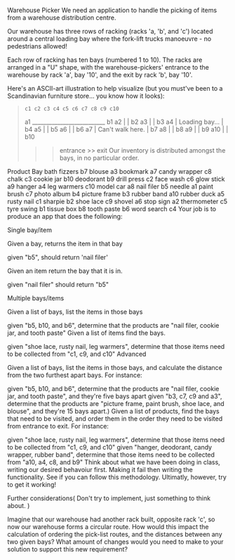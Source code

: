 Warehouse Picker
We need an application to handle the picking of items from a warehouse distribution centre.

Our warehouse has three rows of racking (racks 'a, 'b', and 'c') located around a central loading bay where the fork-lift trucks manoeuvre - no pedestrians allowed!

Each row of racking has ten bays (numbered 1 to 10). The racks are arranged in a "U" shape, with the warehouse-pickers' entrance to the warehouse by rack 'a', bay '10', and the exit by rack 'b', bay '10'.

Here's an ASCII-art illustration to help visualize (but you must've been to a Scandinavian furniture store... you know how it looks):

>     c1 c2 c3 c4 c5 c6 c7 c8 c9 c10
>
> a1    __________________________   b1
> a2   |                         |   b2
> a3   |                         |   b3
> a4   | Loading bay...          |   b4
> a5   |                         |   b5
> a6   |                         |   b6
> a7   | Can't walk here.        |   b7
> a8   |                         |   b8
> a9   |                         |   b9
> a10  |                         |   b10
>
> >> entrance                     >> exit
Our inventory is distributed amongst the bays, in no particular order.

Product Bay
bath fizzers  b7
blouse  a3
bookmark  a7
candy wrapper c8
chalk c3
cookie jar  b10
deodorant b9
drill press c2
face wash c6
glow stick  a9
hanger  a4
leg warmers c10
model car a8
nail filer  b5
needle  a1
paint brush c7
photo album b4
picture frame b3
rubber band a10
rubber duck a5
rusty nail  c1
sharpie b2
shoe lace c9
shovel  a6
stop sign a2
thermometer c5
tyre swing  b1
tissue box  b8
tooth paste b6
word search c4
Your job is to produce an app that does the following:

Single bay/item

Given a bay, returns the item in that bay

given "b5", should return 'nail filer'

Given an item return the bay that it is in.

given "nail filer" should return "b5"

Multiple bays/items

Given a list of bays, list the items in those bays

given "b5, b10, and b6", determine that the products are "nail filer, cookie jar, and tooth paste"
Given a list of items find the bays.

given "shoe lace, rusty nail, leg warmers", determine that those items need to be collected from "c1, c9, and c10"
Advanced

Given a list of bays, list the items in those bays, and calculate the distance from the two furthest apart bays. For instance:

given "b5, b10, and b6", determine that the products are "nail filer, cookie jar, and tooth paste", and they're five bays apart
given "b3, c7, c9 and a3", determine that the products are "picture frame, paint brush, shoe lace, and blouse", and they're 15 bays apart.)
Given a list of products, find the bays that need to be visited, and order them in the order they need to be visited from entrance to exit. For instance:

given "shoe lace, rusty nail, leg warmers", determine that those items need to be collected from "c1, c9, and c10"
given "hanger, deodorant, candy wrapper, rubber band", determine that those items need to be collected from "a10, a4, c8, and b9"
Think about what we have been doing in class, writing our desired behavoiur first. Making it fail then writing the functionality. See if you can follow this methodology. Ultimatly, however, try to get it working!

Further considerations( Don't try to implement, just something to think about. )

Imagine that our warehouse had another rack built, opposite rack 'c', so now our warehouse forms a circular route. How would this impact the calculation of ordering the pick-list routes, and the distances between any two given bays? What amount of changes would you need to make to your solution to support this new requirement?
